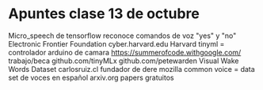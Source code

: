 # Apuntes clase 13 de octubre

Micro_speech de tensorflow reconoce comandos de voz "yes" y "no"
Electronic Frontier Foundation 
cyber.harvard.edu
Harvard tinyml = controlador arduino de camara
https://summerofcode.withgoogle.com/ trabajo/beca
github.com/tinyMLx
github.com/petewarden Visual Wake Words Dataset
carlosruiz.cl fundador de dere
mozilla common voice = data set de voces en español
arxiv.org papers gratuitos


